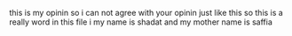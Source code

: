 this is my opinin so i can not agree with your opinin just like this so this is a really word in this file i 
my name is shadat and my mother name is saffia
